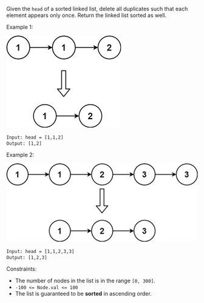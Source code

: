 Given the `head` of a sorted linked list, delete all duplicates such that each element appears only once. Return the linked list sorted as well.

 

Example 1:

![list1](list1.jpeg)
```
Input: head = [1,1,2]
Output: [1,2]
```

Example 2:

![list2](list2.jpeg)
```
Input: head = [1,1,2,3,3]
Output: [1,2,3]
 ```

Constraints:

- The number of nodes in the list is in the range `[0, 300]`.
- `-100 <= Node.val <= 100`
- The list is guaranteed to be **sorted** in ascending order.